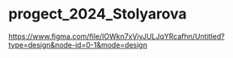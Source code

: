 # progect_2024_Stolyarova
https://www.figma.com/file/IOWkn7xViyJULJqYRcafhn/Untitled?type=design&node-id=0-1&mode=design

